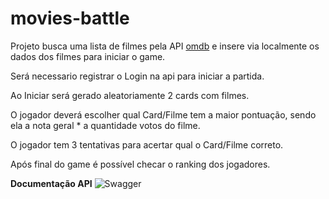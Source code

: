 ﻿# movies-battle
 
 Projeto busca uma lista de filmes pela API  [omdb](http://www.omdbapi.com/) e insere via localmente os dados dos filmes para iniciar o game.
 
 Será necessario registrar o Login na api para iniciar a partida.
 
 Ao Iniciar será gerado aleatoriamente 2 cards com filmes.
 
 O jogador deverá escolher qual Card/Filme tem a maior pontuação, sendo ela a nota geral * a quantidade votos do filme.
 
 O jogador tem 3 tentativas para acertar qual o Card/Filme correto.
 
 Após final do game é possível checar o ranking dos jogadores.

**Documentação API**
![Swagger](https://user-images.githubusercontent.com/28874479/168587702-73b061ad-5919-47cb-97ea-c0f9aa61cb64.png)
